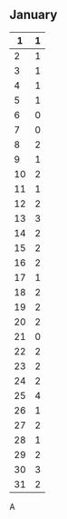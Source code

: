 ## January


| 1   | 1   |
| --- | --- |
| 2   | 1   |
| 3   | 1   |
| 4   | 1   |
| 5   | 1   |
| 6   | 0   |
| 7   | 0   |
| 8   | 2   |
| 9   | 1   |
| 10  | 2   |
| 11  | 1   |
| 12  | 2   |
| 13  | 3   |
| 14  | 2   |
| 15  | 2   |
| 16  | 2   |
| 17  | 1   |
| 18  | 2   |
| 19  | 2   |
| 20  | 2   |
| 21  | 0   |
| 22  | 2   |
| 23  | 2   |
| 24  | 2   |
| 25  | 4   |
| 26  | 1   |
| 27  | 2   |
| 28  | 1   |
| 29  | 2   |
| 30  | 3   |
| 31  | 2   |
A
